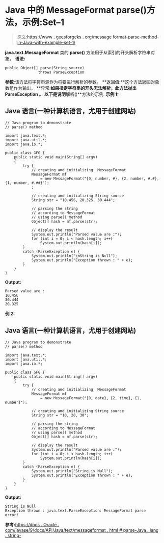 # Java 中的 MessageFormat parse()方法，示例:Set–1

> 原文:[https://www . geesforgeks . org/message format-parse-method-in-Java-with-example-set-1/](https://www.geeksforgeeks.org/messageformat-parse-method-in-java-with-example-set-1/)

**java.text.MessageFormat** 类的 **parse()** 方法用于从索引的开头解析字符串对象。
**语法:**

```
public Object[] parse(String source)
               throws ParseException
```

**参数**:该方法将字符串源作为将要进行解析的参数。
**返回值:**这个方法返回对象数组作为输出。
**异常:**如果指定字符串的开头无法解析，此方法抛出 **ParseException** 。
以下是说明**解析()**方法的示例:
**示例 1:**

## Java 语言(一种计算机语言，尤用于创建网站)

```
// Java program to demonstrate
// parse() method

import java.text.*;
import java.util.*;
import java.io.*;

public class GFG {
    public static void main(String[] argv)
    {
        try {
            // creating and initializing  MessageFormat
            MessageFormat mf
                = new MessageFormat("{0, number, #}, {2, number, #.#}, {1, number, #.##}");
            ;

            // creating and initializing String source
            String str = "10.456, 20.325, 30.444";

            // parsing the string
            // according to MessageFormat
            // using parse() method
            Object[] hash = mf.parse(str);

            // display the result
            System.out.println("Parsed value are :");
            for (int i = 0; i < hash.length; i++)
                System.out.println(hash[i]);
        }
        catch (ParseException e) {
            System.out.println("\nString is Null");
            System.out.println("Exception thrown : " + e);
        }
    }
}
```

**Output:** 

```
Parsed value are :
10.456
30.444
20.325
```

**例 2:**

## Java 语言(一种计算机语言，尤用于创建网站)

```
// Java program to demonstrate
// parse() method

import java.text.*;
import java.util.*;
import java.io.*;

public class GFG {
    public static void main(String[] argv)
    {
        try {
            // creating and initializing  MessageFormat
            MessageFormat mf
                = new MessageFormat("{0, date}, {2, time}, {1, number}");

            // creating and initializing String source
            String str = "10, 20, 30";

            // parsing the string
            // according to MessageFormat
            // using parse() method
            Object[] hash = mf.parse(str);

            // display the result
            System.out.println("Parsed value are :");
            for (int i = 0; i < hash.length; i++)
                System.out.println(hash[i]);
        }
        catch (ParseException e) {
            System.out.println("String is Null");
            System.out.println("Exception thrown : " + e);
        }
    }
}
```

**Output:** 

```
String is Null
Exception thrown : java.text.ParseException: MessageFormat parse error!
```

**参考:**[https://docs . Oracle . com/javase/9/docs/API/Java/text/messageformat . html # parse-Java . lang . string-](https://docs.oracle.com/javase/9/docs/api/java/text/MessageFormat.html#parse-java.lang.String-)